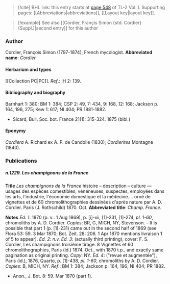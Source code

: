 > [!cite] BHL link: this entry starts at [page 548](https://www.biodiversitylibrary.org/page/33120679) of TL-2 Vol. I.
> Supporting pages: [[Abbreviations|abbreviations]], [[Layout key|layout key]].

> [!example] See also [[Cordier, Françis Simon {std. Cordier} (Suppl.)|second entry]] for this author

### Author

Cordier, François Simon (1797-1874), French mycologist. 
**Abbreviated name**: *Cordier*

#### Herbarium and types

[[Collection PC|PC]].
*Ref*.: IH 2: 139.

#### Bibliography and biography

Barnhart 1: 380; BM 1: 384; CSP 2: 49, 7: 434, 9: 168, 12: 168; Jackson p. 164, 196, 275; Kew 1: 617; NI 404; PR 1881-1882.
- Sicard, Bull. Soc. bot. France 21(1): 315-324. 1875 (bibl.)

#### Eponymy

*Cordiera* A. Richard ex A. P. de Candolle (1830); *Cordierites* Montagne (1840).

### Publications

##### n.1229. Les champignons de la France

**Title**
*Les champignons de la France* histoire – description – culture — usages des espèces comestibles, vénéneuses, suspectes, employées dans les arts, l'industrie, l'économie domestique et la médecine.... orné de vignettes et de 60 chromolithographies dessinées d'après nature par A. D. Cordier. Paris (J. Rothschild) 1870. Oct.
**Abbreviated title**: *Champ. France*.

**Notes**
*Ed. 1*: 1870 (p. v.: 1 Aug 1869), p. \[i\]-xii, \[1\]-231, \[1\]-274, *pl. 1-60*, chromoliths by A. D. Cordier. *Copies*: BR, G, MICH, NY, Stevenson. – It is possible that part 1 (p. \[1\]-231) came out in the second half of 1869 (see Flora 53: 59. 3 Mar 1870; Bot. Zeit. 28: 206. 1 Apr 1870 mentions livraison 1 of 5 to appear).
*Ed. 2*: *n.v.*
*Ed. 3*: (actually third printing), cover: F. S. Cordier, Les champignons troisième tirage. 8 Vignettes et 60 chromolithographies, Paris (id.) 1874. Oct., with 1870 t.p., and exactly same pagination as original printing. *Copy*: NY.
*Ed. 4*: ("revue et augmentée"), Paris (id.), 1876, Quarto, p. \[1\]-438, *pl. 1-60*, chromoliths by A. D. Cordier. *Copies*: B, MICH, NY.
*Ref*.: BM 1: 384; Jackson p. 164, 196; NI 404; PR 1882.
- Anon., J. Bot. 8: 59. Mar 1870 (part 1).

